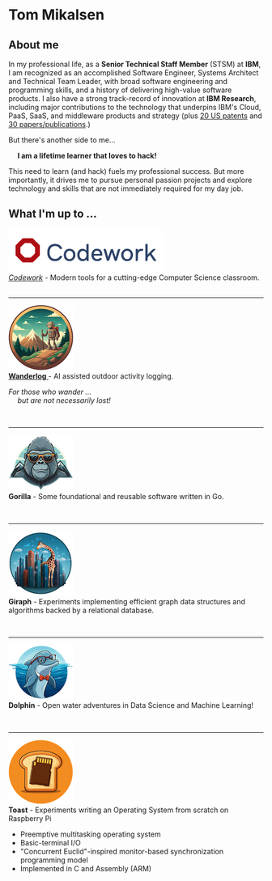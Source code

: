 <!--
Copyright (c) 2024 Thomas Mikalsen. Subject to the MIT License 
-->
Tom Mikalsen
============

About me
--------
In my professional life, as a **Senior Technical Staff Member** (STSM) at **IBM**,
I am recognized as an accomplished Software Engineer, Systems Architect and
Technical Team Leader, with broad software engineering and programming skills,
and a history of delivering high-value software products. I also have a strong
track-record of innovation at **IBM Research**, including major contributions to the
technology that underpins IBM's Cloud, PaaS, SaaS, and middleware products and
strategy (plus [20 US patents](./patents.md) and [30 papers/publications](./pubs.md).)

But there's another side to me...<br>

&emsp; **I am a lifetime learner that loves to hack!**<br>

This need to learn (and hack) fuels my professional success. But more
importantly, it drives me to pursue personal passion projects and explore
technology and skills that are not immediately required for my day job.  

## What I'm up to ...

[![alt codework](./codework/codework-icon.png)<br>
*Codework*](https://www.codework.us/) - Modern tools for a cutting-edge Computer Science classroom.
<br><br><hr>

[![alt wanderlog](./wanderlog/wanderlog-icon.png)<br>
**Wanderlog** ](./wanderlog/wanderlog.md) - AI assisted outdoor activity logging.<br>

<i>For those who wander ... <br>
&emsp; but are not necessarily lost!</i>

<br><hr>

![alt gorilla](./gorilla/gorilla-icon.png)<br>
**Gorilla** - Some foundational and reusable software written in Go.

<br><hr>

![alt giraph](./giraph/giraph-icon.png)<br>
**Giraph** - Experiments implementing efficient graph data structures and
algorithms backed by a relational database.

<br><hr>

![alt dolphin](./dolphin/dolphin-icon.png)<br>
**Dolphin** - Open water adventures in Data Science and Machine Learning!

<br><hr>

![alt toast](./toast/toast-icon.png)<br>
**Toast** - Experiments writing an Operating System from scratch on Raspberry Pi
- Preemptive multitasking operating system 
- Basic-terminal I/O
- "Concurrent Euclid"-inspired monitor-based synchronization programming model
- Implemented in C and Assembly (ARM)